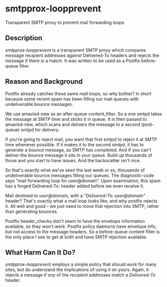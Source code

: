 smtpprox-loopprevent
====================

Transparent SMTP proxy to prevent mail forwarding loops

Description
-----------

*smtpprox-loopprevent* is a transparent SMTP proxy which compares
message recipient addresses against Delivered-To headers
and rejects the message if there is a match.  It was written
to be used as a Postfix before-queue filter.

Reason and Background
---------------------

Postfix already catches these same mail loops, so why bother?
In short because some recent spam has been filling our mail
queues with undeliverable bounce messages.

We use amavisd-new as an after-queue content\_filter.  So a one
smtpd takes the message at SMTP time and sticks it in queue.
It is then passed to amavisd-new, which scans and delivers the
message to a second (post-queue) smtpd for delivery.

If you're going to reject mail, you want that first smtpd to
reject it at SMTP time whenever possible.  If it makes it to
the second smtpd, it has to generate a bounce message, as SMTP
has completed.  And if you can't deliver the bounce message
it sits in your queue.  Build up thousands of those and you
start to have issues.  And the backscatter isn't nice.

So that's exactly what we've seen the last week or so,
thousands of undeliverable bounce messages filling our queues.
The diagnostic-code says "mail forwarding loop for user@domain".
Upon examination, this spam has a forged Delivered-To: header
added before we even receive it.

Mail destined to *user@domain*, with a "*Delivered-To: user@domain*"
header?  That's exactly what a mail loop looks like, and why
postfix rejects it.  All well and good - we just need to move
that rejection into SMTP, rather than generating bounces.

Postfix header\_checks don't seem to have the envelope information
available, so they won't work.  Postfix policy daemons have
envelope info, but not access to the message headers.  So a
before-queue content filter is the only place I see to get at both
and have SMTP rejection available.

What Harm Can It Do?
--------------------

*smtpprox-loopprevent* employs a simple policy that should work
for many sites, but do understand the implications of using it on
yours.  Again, it rejects a message if *any* of the recipient
addresses match a *Delivered-To* header.

